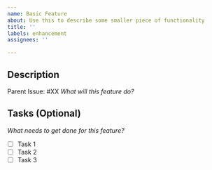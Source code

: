 ```yaml
---
name: Basic Feature
about: Use this to describe some smaller piece of functionality
title: ''
labels: enhancement
assignees: ''

---
```


## Description
Parent Issue: #XX
_What will this feature do?_

## Tasks (Optional)
_What needs to get done for this feature?_
- [ ] Task 1
- [ ] Task 2
- [ ] Task 3
